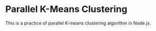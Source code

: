 # Parallel K-Means Clustering

This is a practice of parallel K-means clustering algorithm in Node.js.
